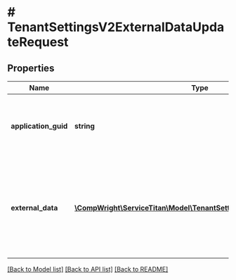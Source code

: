 # # TenantSettingsV2ExternalDataUpdateRequest

## Properties

Name | Type | Description | Notes
------------ | ------------- | ------------- | -------------
**application_guid** | **string** | Items that are created with a specific guid, could be fetched/updated/removed only when the same application guid is provided. |
**external_data** | [**\CompWright\ServiceTitan\Model\TenantSettingsV2ExternalDataModel[]**](TenantSettingsV2ExternalDataModel.md) | External data list. This list must include all of the external data for the business unit. If business unit A has custom data with keys X and Y and this field only contains an item with a key X, then custom data with a key Y on business unit A will be removed. |

[[Back to Model list]](../../README.md#models) [[Back to API list]](../../README.md#endpoints) [[Back to README]](../../README.md)
